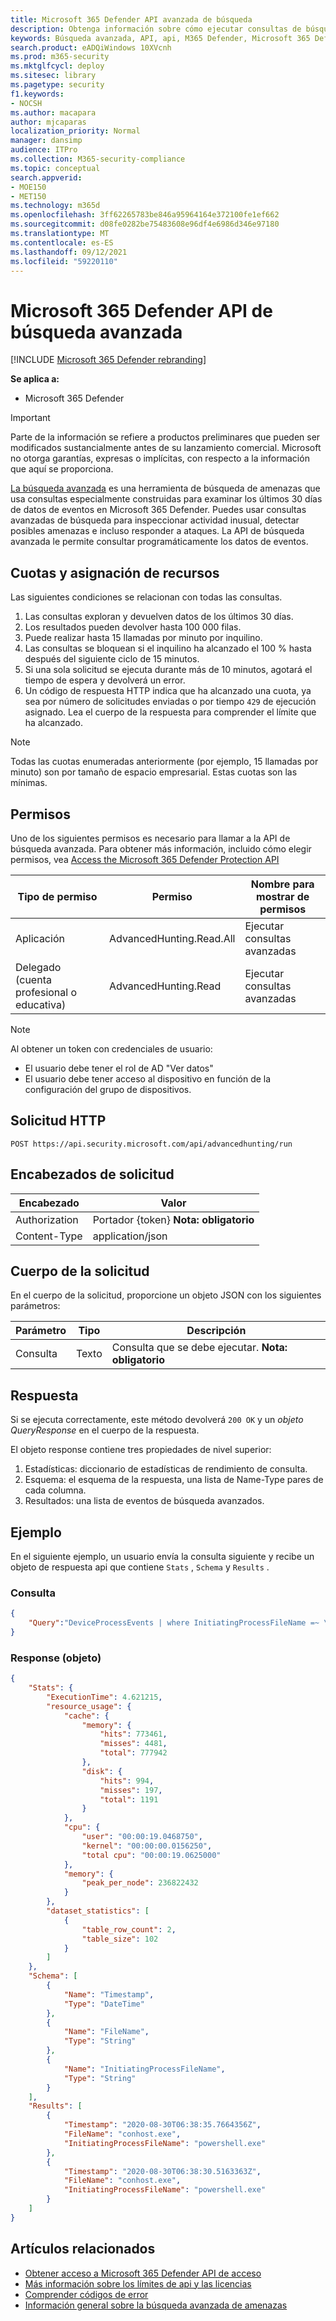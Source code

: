 ```yaml
---
title: Microsoft 365 Defender API avanzada de búsqueda
description: Obtenga información sobre cómo ejecutar consultas de búsqueda avanzadas con la API avanzada de Microsoft 365 Defender de búsqueda de Microsoft 365 Defender
keywords: Búsqueda avanzada, API, api, M365 Defender, Microsoft 365 Defender
search.product: eADQiWindows 10XVcnh
ms.prod: m365-security
ms.mktglfcycl: deploy
ms.sitesec: library
ms.pagetype: security
f1.keywords:
- NOCSH
ms.author: macapara
author: mjcaparas
localization_priority: Normal
manager: dansimp
audience: ITPro
ms.collection: M365-security-compliance
ms.topic: conceptual
search.appverid:
- MOE150
- MET150
ms.technology: m365d
ms.openlocfilehash: 3ff62265783be846a95964164e372100fe1ef662
ms.sourcegitcommit: d08fe0282be75483608e96df4e6986d346e97180
ms.translationtype: MT
ms.contentlocale: es-ES
ms.lasthandoff: 09/12/2021
ms.locfileid: "59220110"
---
```

# <a name="microsoft-365-defender-advanced-hunting-api"></a>Microsoft 365 Defender API de búsqueda avanzada

[!INCLUDE [Microsoft 365 Defender rebranding](../includes/microsoft-defender.md)]

**Se aplica a:**

- Microsoft 365 Defender

> [!IMPORTANT]
> Parte de la información se refiere a productos preliminares que pueden ser modificados sustancialmente antes de su lanzamiento comercial. Microsoft no otorga garantías, expresas o implícitas, con respecto a la información que aquí se proporciona.

[La búsqueda avanzada](advanced-hunting-overview.md) es una [](advanced-hunting-query-language.md) herramienta de búsqueda de amenazas que usa consultas especialmente construidas para examinar los últimos 30 días de datos de eventos en Microsoft 365 Defender. Puedes usar consultas avanzadas de búsqueda para inspeccionar actividad inusual, detectar posibles amenazas e incluso responder a ataques. La API de búsqueda avanzada le permite consultar programáticamente los datos de eventos.

## <a name="quotas-and-resource-allocation"></a>Cuotas y asignación de recursos

Las siguientes condiciones se relacionan con todas las consultas.

1. Las consultas exploran y devuelven datos de los últimos 30 días.
2. Los resultados pueden devolver hasta 100 000 filas.
3. Puede realizar hasta 15 llamadas por minuto por inquilino.
4. Las consultas se bloquean si el inquilino ha alcanzado el 100 % hasta después del siguiente ciclo de 15 minutos.
5. Si una sola solicitud se ejecuta durante más de 10 minutos, agotará el tiempo de espera y devolverá un error.
6. Un código de respuesta HTTP indica que ha alcanzado una cuota, ya sea por número de solicitudes enviadas o por tiempo `429` de ejecución asignado. Lea el cuerpo de la respuesta para comprender el límite que ha alcanzado. 

> [!NOTE]
> Todas las cuotas enumeradas anteriormente (por ejemplo, 15 llamadas por minuto) son por tamaño de espacio empresarial. Estas cuotas son las mínimas.

## <a name="permissions"></a>Permisos

Uno de los siguientes permisos es necesario para llamar a la API de búsqueda avanzada. Para obtener más información, incluido cómo elegir permisos, vea [Access the Microsoft 365 Defender Protection API](api-access.md)

Tipo de permiso | Permiso | Nombre para mostrar de permisos
-|-|-
Aplicación | AdvancedHunting.Read.All | Ejecutar consultas avanzadas
Delegado (cuenta profesional o educativa) | AdvancedHunting.Read | Ejecutar consultas avanzadas

>[!Note]
> Al obtener un token con credenciales de usuario:
>
>- El usuario debe tener el rol de AD "Ver datos"
>- El usuario debe tener acceso al dispositivo en función de la configuración del grupo de dispositivos.

## <a name="http-request"></a>Solicitud HTTP

```HTTP
POST https://api.security.microsoft.com/api/advancedhunting/run
```

## <a name="request-headers"></a>Encabezados de solicitud

Encabezado | Valor
-|-
Authorization | Portador {token} **Nota: obligatorio**
Content-Type | application/json

## <a name="request-body"></a>Cuerpo de la solicitud

En el cuerpo de la solicitud, proporcione un objeto JSON con los siguientes parámetros:

Parámetro | Tipo | Descripción
-|-|-
Consulta | Texto | Consulta que se debe ejecutar. **Nota: obligatorio**

## <a name="response"></a>Respuesta

Si se ejecuta correctamente, este método devolverá `200 OK` y un _objeto QueryResponse_ en el cuerpo de la respuesta.

El objeto response contiene tres propiedades de nivel superior:

1. Estadísticas: diccionario de estadísticas de rendimiento de consulta.
2. Esquema: el esquema de la respuesta, una lista de Name-Type pares de cada columna.
3. Resultados: una lista de eventos de búsqueda avanzados.

## <a name="example"></a>Ejemplo

En el siguiente ejemplo, un usuario envía la consulta siguiente y recibe un objeto de respuesta api que contiene `Stats` , `Schema` y `Results` .

### <a name="query"></a>Consulta

```json
{
    "Query":"DeviceProcessEvents | where InitiatingProcessFileName =~ \"powershell.exe\" | project Timestamp, FileName, InitiatingProcessFileName | order by Timestamp desc | limit 2"
}

```

### <a name="response-object"></a>Response (objeto)

```json
{
    "Stats": {
        "ExecutionTime": 4.621215,
        "resource_usage": {
            "cache": {
                "memory": {
                    "hits": 773461,
                    "misses": 4481,
                    "total": 777942
                },
                "disk": {
                    "hits": 994,
                    "misses": 197,
                    "total": 1191
                }
            },
            "cpu": {
                "user": "00:00:19.0468750",
                "kernel": "00:00:00.0156250",
                "total cpu": "00:00:19.0625000"
            },
            "memory": {
                "peak_per_node": 236822432
            }
        },
        "dataset_statistics": [
            {
                "table_row_count": 2,
                "table_size": 102
            }
        ]
    },
    "Schema": [
        {
            "Name": "Timestamp",
            "Type": "DateTime"
        },
        {
            "Name": "FileName",
            "Type": "String"
        },
        {
            "Name": "InitiatingProcessFileName",
            "Type": "String"
        }
    ],
    "Results": [
        {
            "Timestamp": "2020-08-30T06:38:35.7664356Z",
            "FileName": "conhost.exe",
            "InitiatingProcessFileName": "powershell.exe"
        },
        {
            "Timestamp": "2020-08-30T06:38:30.5163363Z",
            "FileName": "conhost.exe",
            "InitiatingProcessFileName": "powershell.exe"
        }
    ]
}
```

## <a name="related-articles"></a>Artículos relacionados

- [Obtener acceso a Microsoft 365 Defender API de acceso](api-access.md)
- [Más información sobre los límites de api y las licencias](api-terms.md)
- [Comprender códigos de error](api-error-codes.md)
- [Información general sobre la búsqueda avanzada de amenazas](advanced-hunting-overview.md)
